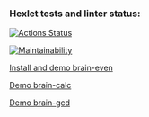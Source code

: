 ### Hexlet tests and linter status:
[![Actions Status](https://github.com/d-sapockij/frontend-project-44/actions/workflows/hexlet-check.yml/badge.svg)](https://github.com/d-sapockij/frontend-project-44/actions)

[![Maintainability](https://api.codeclimate.com/v1/badges/a0846373f3f9bddfa1ec/maintainability)](https://codeclimate.com/github/d-sapockij/frontend-project-44/maintainability)

[Install and demo brain-even](https://asciinema.org/a/oKPDdxDv4HyFS8olb7ciNUeIa)

[Demo brain-calc](https://asciinema.org/a/aymwVnhwUP7jvROgcITog7hFJ)

[Demo brain-gcd](https://asciinema.org/a/c3vniqeqfjGq18yvykJWAgra8)